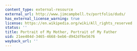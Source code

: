 ```yaml
---
content_type: external-resource
external_url: http://www.jimcampbell.tv/portfolio/duds/
has_external_license_warning: true
license: https://en.wikipedia.org/wiki/All_rights_reserved
status: ''
title: Portrait of My Mother, Portrait of My Father
uid: 21ee404d-3465-4668-beb6-d942df6e5676
wayback_url: ''
---
```

